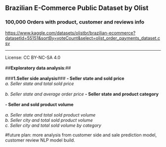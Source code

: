 ## **Brazilian E-Commerce Public Dataset by Olist**
### 100,000 Orders with product, customer and reviews info
https://www.kaggle.com/datasets/olistbr/brazilian-ecommerce?datasetId=55151&sortBy=voteCount&select=olist_order_payments_dataset.csv

---

License: CC BY-NC-SA 4.0
<br><br>
##**Exploratory data analysis**:##
<br><br>
###**1.Seller side analysis**###
**- Seller state and sold price**<br>
*a. Seller state and total sold price*<br><br>
*b. Seller state and average order price*
**- Seller state and product category**<br><br>
**- Seller and sold product volume**<br><br>
*a. Seller state and total sold product volume*<br>
*b. Seller city and total sold product volume*<br>
*c. Seller city and total sold volume by category*

#future plan: more analysis from customer side and sale prediction model, customer review NLP model build.
